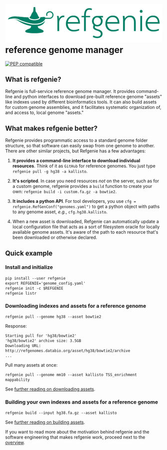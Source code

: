 
# <img src="img/refgenie_logo.svg" class="img-header"> reference genome manager

[![PEP compatible](http://pepkit.github.io/img/PEP-compatible-green.svg)](http://pepkit.github.io)


## What is refgenie?

Refgenie is full-service reference genome manager. It provides command-line and python interfaces to download pre-built reference genome "assets" like indexes used by different bioinformatics tools. It can also build assets for custom genome assemblies, and it facilitates systematic organization of, and access to, local genome "assets."

## What makes refgenie better?

Refgenie provides programmatic access to a standard genome folder structure, so that software can easily swap from one genome to another. There are other similar projects, but Refgenie has a few advantages:

1. **It provides a command-line interface to download individual resources**. Think of it as `GitHub` for reference genomes. You just type `refgenie pull -g hg38 -a kallisto`.

2. **It's scripted**. In case you need resources *not* on the server, such as for a custom genome, refgenie provides a `build` function to create your own: `refgenie build -i custom.fa.gz -a bowtie2`.

3. **It includes a python API**. For tool developers, you use `cfg = refgenie.RefGenConf("genomes.yaml")` to get a python object with paths to any genome asset, *e.g.*, `cfg.hg38.kallisto`.

4. When a new asset is downloaded, Refgenie can automatically update a local configuration file that acts as a sort of filesystem oracle for locally available genome assets. It's aware of the path to each resource that's been downloaded or otherwise declared.

## Quick example

### Install and initialize

```console
pip install --user refgenie
export REFGENIE='genome_config.yaml'
refgenie init -c $REFGENIE
refgenie listr
```

### Downloading indexes and assets for a reference genome

```console
refgenie pull --genome hg38 --asset bowtie2
```

Response:
```console
Starting pull for 'hg38/bowtie2'
'hg38/bowtie2' archive size: 3.5GB
Downloading URL: http://refgenomes.databio.org/asset/hg38/bowtie2/archive
...
```

Pull many assets at once:
```console
refgenie pull --genome mm10 --asset kallisto TSS_enrichment mappability
```

See [further reading on downloading assets](download.md).

### Building your own indexes and assets for a reference genome


```console
refgenie build --input hg38.fa.gz --asset kallisto
```

See [further reading on building assets](build.md).

If you want to read more about the motivation behind refgenie and the software engineering that makes refgenie work, proceed next to the [overview](overview.md).
